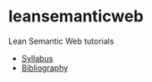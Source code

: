 leansemanticweb
===============

Lean Semantic Web tutorials

* [Syllabus](/Syllabus.md/)
* [Bibliography](/Bibliography.md/)
